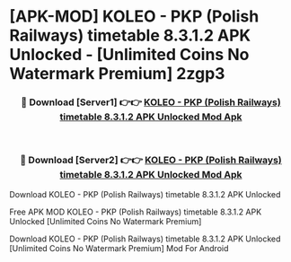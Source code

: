 # [APK-MOD] KOLEO - PKP (Polish Railways) timetable 8.3.1.2 APK Unlocked - [Unlimited Coins No Watermark Premium] 2zgp3



<div align="center">
<h3>🔴 Download [Server1] 👉👉 <a href="https://momento.my/?title=KOLEO_-_PKP_(Polish_Railways)_timetable_8.3.1.2_APK_Unlocked">KOLEO - PKP (Polish Railways) timetable 8.3.1.2 APK Unlocked Mod Apk</a></h3><br>

<h3>🔴 Download [Server2] 👉👉 <a href="https://momento.my/?title=KOLEO_-_PKP_(Polish_Railways)_timetable_8.3.1.2_APK_Unlocked">KOLEO - PKP (Polish Railways) timetable 8.3.1.2 APK Unlocked Mod Apk</a></h3>
</div>



Download KOLEO - PKP (Polish Railways) timetable 8.3.1.2 APK Unlocked 

Free APK MOD KOLEO - PKP (Polish Railways) timetable 8.3.1.2 APK Unlocked [Unlimited Coins No Watermark Premium]

Download KOLEO - PKP (Polish Railways) timetable 8.3.1.2 APK Unlocked [Unlimited Coins No Watermark Premium] Mod For Android
